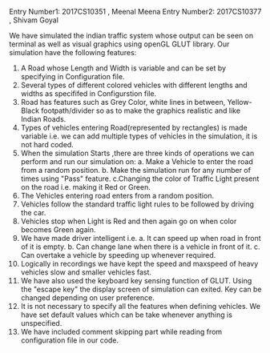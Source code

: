 Entry Number1: 2017CS10351 , Meenal Meena
Entry Number2: 2017CS10377 , Shivam Goyal

We have simulated the indian traffic system whose output can be seen on terminal as well as visual graphics using openGL GLUT library.
Our simulation have the following features:
1. A Road whose Length and Width is variable and can be set by specifying in Configuration file.
2. Several types of different colored vehicles with different lengths and widths as specififed in Configurstion file.
2. Road has features such as Grey Color, white lines in between, Yellow-Black footpath/divider so as to make the graphics realistic and like Indian Roads.
3. Types of vehicles entering Road(represented by rectangles) is made variable i.e. we can add multiple types of vehicles in the simulation, it is not hard coded.
4. When the simulation Starts ,there are three kinds of operations we can perform and run our simulation on:
    a. Make a Vehicle to enter the road from a random position.
    b. Make the simulation run for any number of times using "Pass" feature.
    c.Changing the color of Traffic Light present on the road i.e. making it Red or Green.
5. The Vehicles entering road enters from a random position.
6. Vehicles follow the standard traffic light rules to be followed by driving the car.
7. Vehicles stop when Light is Red and then again go on when color becomes Green again.
8. We have made driver intelligent i.e.
    a. It can speed up when road in front of it is empty.
    b. Can change lane when there is a vehicle in front of it.
    c. Can overtake a vehicle by speeding up whenever required.
9. Logically in recordings we have kept the speed and maxspeed of heavy vehicles slow and smaller vehicles fast.
10. We have also used the keyboard key sensing function of GLUT. Using the "escape key" the display screen of simulation can exited.
    Key can be changed depending on user preference.
11. It is not necessary to specify all the features when defining vehicles. We have set default values which can be take whenever anything is unspecified.
12. We have included comment skipping part while reading from configuration file in our code.
